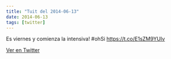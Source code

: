 ```yaml
---
title: "Tuit del 2014-06-13"
date: 2014-06-13
tags: [twitter]
---
```


Es viernes y comienza la intensiva! #ohSi https://t.co/E1sZM9YUIv



[Ver en Twitter](https://twitter.com/i/web/status/477426458038517760)
